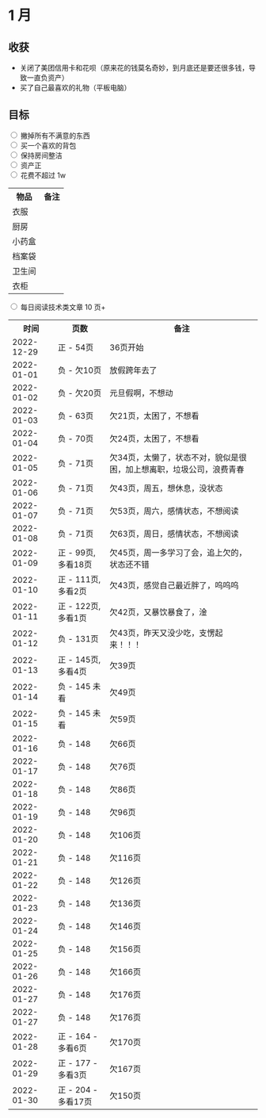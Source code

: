 # 1 月

## 收获

- 关闭了美团信用卡和花呗（原来花的钱莫名奇妙，到月底还是要还很多钱，导致一直负资产）
- 买了自己最喜欢的礼物（平板电脑）

## 目标

<input type="radio" /> 撇掉所有不满意的东西  
<input type="radio" /> 买一个喜欢的背包  
<input type="radio" /> 保持房间整洁  
<input type="radio" /> 资产正  
<input type="radio" /> 花费不超过 1w

<table>
  <tr>
    <th>物品</th>
    <th>备注</th>
  </tr>

  <tr>
    <td>衣服</td>
    <td></td>
  </tr>
  <tr>
    <td>厨房</td>
    <td></td>
  </tr>
  <tr>
    <td>小药盒</td>
    <td></td>
  </tr>
  <tr>
    <td>档案袋</td>
    <td></td>
  </tr>
  <tr>
    <td>卫生间</td>
    <td></td>
  </tr>
  <tr>
    <td>衣柜</td>
    <td></td>
  </tr>
</table>

<input type="radio" /> 每日阅读技术类文章 10 页+

<table>
  <tr>
    <th>时间</th>
    <th>页数</th>
    <th>备注</th>
  </tr>

  <tr>
    <td>2022-12-29</td>
    <td>正 - 54页</td>
    <td>36页开始</td>
  </tr>
  <tr>
    <td>2022-01-01</td>
    <td>负 - 欠10页</td>
    <td>放假跨年去了</td>
  </tr>
  <tr>
    <td>2022-01-02</td>
    <td>负 - 欠20页</td>
    <td>元旦假啊，不想动</td>
  </tr>
  <tr>
    <td>2022-01-03</td>
    <td>负 - 63页</td>
    <td>欠21页，太困了，不想看</td>
  </tr>
  <tr>
    <td>2022-01-04</td>
    <td>负 - 70页</td>
    <td>欠24页，太困了，不想看</td>
  </tr>
  <tr>
    <td>2022-01-05</td>
    <td>负 - 71页</td>
    <td>欠34页，太懒了，状态不对，貌似是很困，加上想离职，垃圾公司，浪费青春</td>
  </tr>
  <tr>
    <td>2022-01-06</td>
    <td>负 - 71页</td>
    <td>欠43页，周五，想休息，没状态</td>
  </tr>
  <tr>
    <td>2022-01-07</td>
    <td>负 - 71页</td>
    <td>欠53页，周六，感情状态，不想阅读</td>
  </tr>
  <tr>
    <td>2022-01-08</td>
    <td>负 - 71页</td>
    <td>欠63页，周日，感情状态，不想阅读</td>
  </tr>
  <tr>
    <td>2022-01-09</td>
    <td>正 - 99页,多看18页</td>
    <td>欠45页，周一多学习了会，追上欠的，状态还不错</td>
  </tr>
  <tr>
    <td>2022-01-10</td>
    <td>正 - 111页,多看2页</td>
    <td>欠43页，感觉自己最近胖了，呜呜呜</td>
  </tr>
  <tr>
    <td>2022-01-11</td>
    <td>正 - 122页,多看1页</td>
    <td>欠42页，又暴饮暴食了，淦</td>
  </tr>
  <tr>
    <td>2022-01-12</td>
    <td>负 - 131页</td>
    <td>欠43页，昨天又没少吃，支愣起来！！！</td>
  </tr>
  <tr>
    <td>2022-01-13</td>
    <td>正 - 145页,多看4页</td>
    <td>欠39页</td>
  </tr>
  <tr>
    <td>2022-01-14</td>
    <td>负 - 145 未看</td>
    <td>欠49页</td>
  </tr>
  <tr>
    <td>2022-01-15</td>
    <td>负 - 145 未看</td>
    <td>欠59页</td>
  </tr>
  <tr>
    <td>2022-01-16</td>
    <td>负 - 148</td>
    <td>欠66页</td>
  </tr>
  <tr>
    <td>2022-01-17</td>
    <td>负 - 148</td>
    <td>欠76页</td>
  </tr>
  <tr>
    <td>2022-01-18</td>
    <td>负 - 148</td>
    <td>欠86页</td>
  </tr>
  <tr>
    <td>2022-01-19</td>
    <td>负 - 148</td>
    <td>欠96页</td>
  </tr>
  <tr>
    <td>2022-01-20</td>
    <td>负 - 148</td>
    <td>欠106页</td>
  </tr>
  <tr>
    <td>2022-01-21</td>
    <td>负 - 148</td>
    <td>欠116页</td>
  </tr>
  <tr>
    <td>2022-01-22</td>
    <td>负 - 148</td>
    <td>欠126页</td>
  </tr>
  <tr>
    <td>2022-01-23</td>
    <td>负 - 148</td>
    <td>欠136页</td>
  </tr>
  <tr>
    <td>2022-01-24</td>
    <td>负 - 148</td>
    <td>欠146页</td>
  </tr>
  <tr>
    <td>2022-01-25</td>
    <td>负 - 148</td>
    <td>欠156页</td>
  </tr>
  <tr>
    <td>2022-01-26</td>
    <td>负 - 148</td>
    <td>欠166页</td>
  </tr>
  <tr>
    <td>2022-01-27</td>
    <td>负 - 148</td>
    <td>欠176页</td>
  </tr>
  <tr>
    <td>2022-01-27</td>
    <td>负 - 148</td>
    <td>欠176页</td>
  </tr>
  <tr>
    <td>2022-01-28</td>
    <td>正 - 164 - 多看6页</td>
    <td>欠170页</td>
  </tr>
  <tr>
    <td>2022-01-29</td>
    <td>正 - 177 - 多看3页</td>
    <td>欠167页</td>
  </tr>
  <tr>
    <td>2022-01-30</td>
    <td>正 - 204 - 多看17页</td>
    <td>欠150页</td>
  </tr>
</table>
